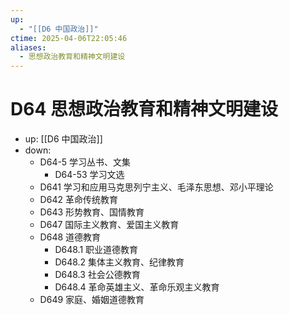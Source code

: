 ```yaml
---
up:
  - "[[D6 中国政治]]"
ctime: 2025-04-06T22:05:46
aliases:
  - 思想政治教育和精神文明建设
---
```


# D64 思想政治教育和精神文明建设

- up: [[D6 中国政治]]
- down:	
	- D64-5 学习丛书、文集
		- D64-53 学习文选
	- D641 学习和应用马克思列宁主义、毛泽东思想、邓小平理论
	- D642 革命传统教育
	- D643 形势教育、国情教育
	- D647 国际主义教育、爱国主义教育
	- D648 道德教育
		- D648.1 职业道德教育
		- D648.2 集体主义教育、纪律教育
		- D648.3 社会公德教育
		- D648.4 革命英雄主义、革命乐观主义教育
	- D649 家庭、婚姻道德教育
	
